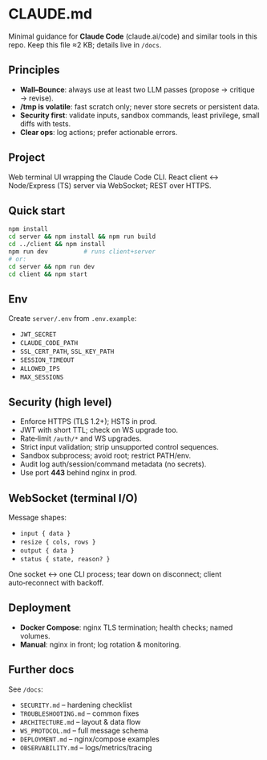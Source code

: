 # CLAUDE.md

Minimal guidance for **Claude Code** (claude.ai/code) and similar tools in this repo. Keep this file ≈2 KB; details live in `/docs`.

## Principles

* **Wall–Bounce**: always use at least two LLM passes (propose → critique → revise).
* **/tmp is volatile**: fast scratch only; never store secrets or persistent data.
* **Security first**: validate inputs, sandbox commands, least privilege, small diffs with tests.
* **Clear ops**: log actions; prefer actionable errors.

## Project

Web terminal UI wrapping the Claude Code CLI. React client ↔ Node/Express (TS) server via WebSocket; REST over HTTPS.

## Quick start

```bash
npm install
cd server && npm install && npm run build
cd ../client && npm install
npm run dev          # runs client+server
# or:
cd server && npm run dev
cd client && npm start
```

## Env

Create `server/.env` from `.env.example`:

* `JWT_SECRET`
* `CLAUDE_CODE_PATH`
* `SSL_CERT_PATH`, `SSL_KEY_PATH`
* `SESSION_TIMEOUT`
* `ALLOWED_IPS`
* `MAX_SESSIONS`

## Security (high level)

* Enforce HTTPS (TLS 1.2+); HSTS in prod.
* JWT with short TTL; check on WS upgrade too.
* Rate‑limit `/auth/*` and WS upgrades.
* Strict input validation; strip unsupported control sequences.
* Sandbox subprocess; avoid root; restrict PATH/env.
* Audit log auth/session/command metadata (no secrets).
* Use port **443** behind nginx in prod.

## WebSocket (terminal I/O)

Message shapes:

* `input { data }`
* `resize { cols, rows }`
* `output { data }`
* `status { state, reason? }`

One socket ↔ one CLI process; tear down on disconnect; client auto‑reconnect with backoff.

## Deployment

* **Docker Compose**: nginx TLS termination; health checks; named volumes.
* **Manual**: nginx in front; log rotation & monitoring.

## Further docs

See `/docs`:

* `SECURITY.md` – hardening checklist
* `TROUBLESHOOTING.md` – common fixes
* `ARCHITECTURE.md` – layout & data flow
* `WS_PROTOCOL.md` – full message schema
* `DEPLOYMENT.md` – nginx/compose examples
* `OBSERVABILITY.md` – logs/metrics/tracing

